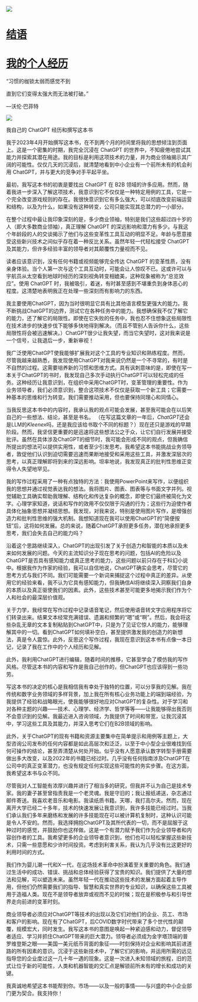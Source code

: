 ![](../images/comm.jpg)

# [结语](contents.xhtml#t_chapter10)

# [我的个人经历](contents.xhtml#t_chapter10)

“习惯的枷锁太弱而感觉不到

直到它们变得太强大而无法被打破。”

—沃伦·巴菲特

![](../images/line.jpg)

我自己的 ChatGPT 经历和撰写这本书

我于2023年4月开始撰写这本书，在不到两个月的时间里将我的思想倾注到页面上。这是一个密集的时期，我完全沉浸在 ChatGPT 的世界中，不知疲倦地尝试其能力并探索其潜在用途。我的目标是利用这项技术的力量，并为商业领袖揭示其广阔的可能性。仅仅几天的沉浸后，就清楚地看到中小企业有一个前所未有的机会利用 ChatGPT，并与更大的竞争对手平起平坐。

最初，我写这本书的初衷是要找出 ChatGPT 在 B2B 领域的许多应用。然而，随着我进一步深入了解这项技术，我意识到它不仅仅是一种特定用例的工具，它是一个完全改变游戏规则的存在。我很快意识到它有多么强大，可以彻底改变前端运营和结构，以及为什么，如果没有这种转变，公司只能实现其总潜力的一小部分。

在整个过程中最让我印象深刻的是，多少商业领袖，特别是我们这些超过四十岁的人（即大多数商业领袖），真正理解 ChatGPT 的深远影响和潜力有多少。与我这个年龄段的人的交谈揭示了他们与这些变革性工具互动的明显不足。年龄与愿意接受这些新兴技术之间似乎存在着一种反比关系。虽然年轻一代轻松接受 ChatGPT 及其能力，但许多经验丰富的领导者对其颠覆性力量视而不见。

读者应该意识到，没有任何书籍或视频能够完全传达 ChatGPT 的变革性质，没有亲身体验。当个人第一次与这个工具互动时，可能会让人惊叹不已。这或许可以与宇航员从太空看到地球时经历的深刻视角转变相媲美，这种现象被称为“总览效应”。使用 ChatGPT 时，我被吸引，着迷，有时甚至感到不堪重负到身体恶心的程度。这清楚地表明我正在处理一些深刻而有影响力的东西。

我主要使用ChatGPT，因为当时很明显它具有比其他语言模型更强大的能力。我不断挑战ChatGPT的边界，测试它在各种任务中的能力。我想确保我不仅了解它的能力，还了解它的局限性。即使在它失败的任务中，我也忍不住想象这些局限性在技术进步的快速步伐下能够多快地得到解决。（而且不管别人告诉你什么，这些局限性将会被迅速解决。）ChatGPT很少让我失望，而当它失望时，这对我来说是一个信号，让我退后一步，重新审视！

我广泛使用ChatGPT使我能够扩展我对这个工具的专业知识和熟练程度。然而，尽管我越来越熟悉，我发现使用ChatGPT对我来说仍然是一个不寻常的，有时是不自然的过程。这需要培养新的习惯和思维方式。具有讽刺意味的是，即使在写一本关于ChatGPT的书时，我发现自己多次手动执行ChatGPT可以轻松完成的任务。这种经历让我意识到，在组织中采用ChatGPT时，变革管理的重要性。作为业务领导者，我们必须意识到，整合这项技术不仅仅是获取一个新工具；它需要一种基本的思维和行为转变。我们需要推动采用，但也要保持同理心和同情心。

当我反思这本书中的内容时，我承认我的观点可能会发展，甚至我可能会在以后笑自己的一些想法、结论，甚至是书名。 （在写这篇文章的一年后，*ChatGPT*还会是LLM的*Kleenex*吗，还是我应该给书取个不同的标题？）现在还只是游戏的早期阶段。然而，我坚信更重要的是迅速将这些想法公之于众，让它们自行发展并接受批评。虽然在具体涉及ChatGPT的细节时，我可能会形成不同的观点，但我确信所提出的想法可以提供实用性，或者至少引发思考。我希望这本书能挑战业务领导者，敦促他们认识到迫切需要迅速而果断地接受和采用这些工具，并激发深层次的思考，以真正理解即将到来的深远影响。坦率地说，我发现真正的批判性思维正变得令人失望地罕见。

我的写作过程采用了一种有点独特的方法：我使用PowerPoint来写作，以便组织我的思想并通过视觉表达我的想法。我将图片、图表、图表等与书面文字并列。视觉辅助工具确实帮助我理解、结构化和传达复杂的概念，即使它们最终被简化为文字。心理学家知道，说话和写作的效用不仅仅限于沟通的行为；这些行为迫使作者具体化抽象思想并凝结思想。我发现，对我来说，特别是使用图片写作，是增强创造力和批判性思维的强大机制。我想知道现在我可以使用ChatGPT的“简便按钮”后，这将如何发展。总的来说，随着ChatGPT承担更多任务，潜在地承担更多思考，我们会失去自己的能力吗？

沿着这个思路继续深入，ChatGPT的出现引发了关于创造力和智能的本质以及未来如何发展的问题。今天的主流知识分子现在思考的问题，包括AI的危险以及ChatGPT是否具有感知能力或真正思考的能力，这些问题以前只存在于科幻小说中。根据我作为作家的经验，我可以自信地说，ChatGPT确实会思考，尽管它的思考方式与我们不同。我们可能需要一个新词来捕捉这个过程中真正的差异。从使用它的经验来看，我不认为它具有感知能力，但我确信AI将继续深入洞察我们自身的本质以及真正驱使我们的因素。此外，这些技术甚至可能更多地揭示我们作为个人和社会的最深层价值观。

关于力学，我经常在写作过程中记录语音笔记，然后使用语音转文字应用程序将它们转录出来。结果文本经常充满错误、遗漏和频繁的“嗯”或“啊”。然后，我会将这些杂乱无章的文本复制粘贴到ChatGPT中，只是为了见证它惊人的能力，能够理解其中的一切。看到ChatGPT如何填补空白，甚至提供激发我的创造力的新想法，真是令人震惊。此外，反思这个写作过程，我现在意识到这本书有点像一本日记，记录了我在工作中的个人经历和见解。

此外，我利用ChatGPT进行编辑，随着时间的推移，它甚至学会了模仿我的写作风格。尽管这本书的内容和写作是我自己创作的，但ChatGPT也应该得到一些功劳。

写这本书的决定的核心是我相信我有幸处于独特的位置，可以分享我的见解。我在传统和数字业务领域的多样背景，加上我在所有核心业务功能上的端到端经验，为我提供了经验和战略眼光，使我能够很好地应对ChatGPT的复杂性。对于学习和对各种主题的兴趣——技术、心理学、经济学、哲学等等——让我能够得出我否则不会意识到的见解。我最近进入咨询领域，为我提供了时间和带宽，让我沉浸其中，学习这些工具及其能力，并深入思考它们在B2B领域的影响。

此外，关于ChatGPT的现有书籍和资源主要集中在简单提示和用例等主题上，大型咨询公司发布的任何内容都是如此高层次和泛泛，以至于中小型企业很难找到任何可操作的结论，甚至弄清楚从何处开始。似乎没有人愿意承认数字转型手册需要做出多大改变，以及2022年的书籍已经过时。几乎没有任何指南涉及ChatGPT在公司中的真正变革潜力，也没有规定任何实现这些可能性的务实步骤。在这方面，我希望这本书与众不同。

尽管我对人工智能有浓厚兴趣并进行了相当多的研究，但我并不认为自己是技术专家。我的妻子甚至曾指责我是一个老灵魂。我是守旧的；我让报纸递送，杂志通过邮件寄送。我喜欢老音乐和电影。我读纸质书籍。天哪，我打高尔夫。然而，现在离开大学已经二十多年，技术的快速发展让我意识到，我许多技能已经过时。当我们承认我们多年来磨练和发展的许多技能现在可以被计算机复制时，这种认识可能是令人不安的。然而，我选择拥抱ChatGPT及其所代表的一切，而不是屈服于这种过时的感觉，并鼓励你也这样做。这是一个有潜力赋予我们作为企业领导者和内容创作者的工具。我希望更多的企业领导者意识到，他们也可以轻松掌握这些新技术，只需一些意愿和少许时间投资。考虑到利害关系，我认为几乎没有比这更好的利用时间的方式。

我们作为婴儿潮一代和X一代，在这场技术革命中扮演着至关重要的角色。我们通过生活中的成功、错误、挑战和总体经验获得了宝贵的知识。我们提供了大量的想法和见解，可以塑造未来。虽然年轻一代在推动这些技术的发展方面起着主导作用，但他们仍然需要我们的指导、智慧和真实世界的专业知识，以确保这些工具被用于造福人类。现在不是领导者放弃或视而不见的时候；现在是积极参与和引导世界走向前进的变革时刻。

商业领导者必须应对ChatGPT等技术的出现以及它们对他们的企业、员工、市场和客户的影响。现在有了ChatGPT，后COVID数字时代带来了多个世代性的颠覆，规模宏大，同时发生。我写这本书的意图是唤起一种紧迫感和动力，督促领导者适应、学习并抓住ChatGPT带来的巨大潜力。领导者必须成为金字塔顶端的普罗维登斯之眼——美国一美元纸币背面的象征——时刻保持对企业和影响其前进道路的所有因素的意识。沉浸于这些新技术中，了解它们的影响，并运用所需的远见指导您的企业度过这一几十年一遇的现象。这是一次进入未知领域的旅程，旧的范式让位于新的可能性，人类和机器智能的交汇点是解锁前所未有的增长和成功的关键。

我真诚地希望这本书能帮到你。市场——以及一般的事情——与兴盛的中小企业部门更为契合。我支持你！
